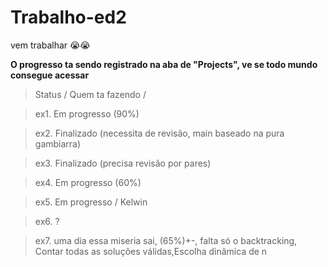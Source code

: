 # Trabalho-ed2

vem trabalhar 😭😭

**O progresso ta sendo registrado na aba de "Projects", ve se todo mundo consegue acessar**

>Status / Quem ta fazendo /

 >ex1. Em progresso (90%)
 
 >ex2. Finalizado (necessita de revisão, main baseado na pura gambiarra)
 
 >ex3. Finalizado (precisa revisão por pares)
 
 >ex4. Em progresso (60%)
 
 >ex5. Em progresso / Kelwin
 
 >ex6. ?

 >ex7. uma dia essa miseria sai, (65%)+-, falta só o backtracking, Contar todas as soluções válidas,Escolha dinâmica de n


